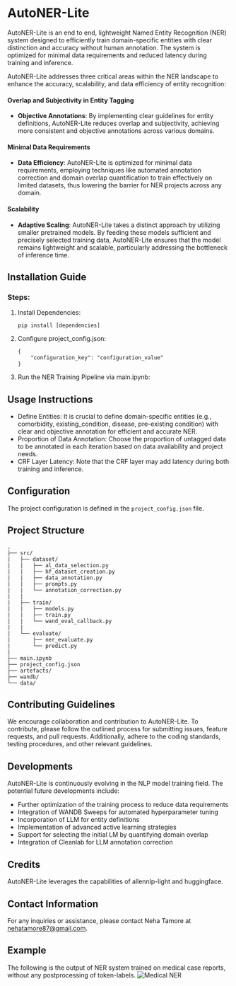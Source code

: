  # AutoNER-Lite
AutoNER-Lite is an end to end, lightweight Named Entity Recognition (NER) system designed to efficiently train domain-specific entities with clear distinction and accuracy without human annotation. The system is optimized for minimal data requirements and reduced latency during training and inference.

AutoNER-Lite addresses three critical areas within the NER landscape to enhance the accuracy, scalability, and data efficiency of entity recognition:

#### Overlap and Subjectivity in Entity Tagging
- **Objective Annotations**: By implementing clear guidelines for entity definitions, AutoNER-Lite reduces overlap and subjectivity, achieving more consistent and objective annotations across various domains.

#### Minimal Data Requirements
- **Data Efficiency**: AutoNER-Lite is optimized for minimal data requirements, employing techniques like automated annotation correction and domain overlap quantification to train effectively on limited datasets, thus lowering the barrier for NER projects across any domain.  

#### Scalability
- **Adaptive Scaling**: AutoNER-Lite takes a distinct approach by utilizing smaller pretrained models. By feeding these models sufficient and precisely selected training data, AutoNER-Lite ensures that the model remains lightweight and scalable, particularly addressing the bottleneck of inference time.

## Installation Guide

### Steps:

1. Install Dependencies:
   ```
   pip install [dependencies]
   ```

2. Configure project_config.json:
   ```
   {
       "configuration_key": "configuration_value"
   }
   ```

3. Run the NER Training Pipeline via main.ipynb:
   

## Usage Instructions

- Define Entities: It is crucial to define domain-specific entities (e.g., comorbidity, existing_condition, disease, pre-existing condition) with clear and objective annotation for efficient and accurate NER.
- Proportion of Data Annotation: Choose the proportion of untagged data to be annotated in each iteration based on data availability and project needs.
- CRF Layer Latency: Note that the CRF layer may add latency during both training and inference.

## Configuration

The project configuration is defined in the `project_config.json` file.

## Project Structure

```
.
├── src/
|   ├── dataset/
|   |   ├── al_data_selection.py
|   |   ├── hf_dataset_creation.py
|   |   ├── data_annotation.py
|   |   ├── prompts.py
|   |   └── annotation_correction.py
|   |
|   ├── train/
|   |   ├── models.py
|   |   ├── train.py
|   |   └── wand_eval_callback.py
|   |
|   └── evaluate/
|       ├── ner_evaluate.py
|       └── predict.py
|
├── main.ipynb
├── project_config.json
├── artefacts/
├── wandb/
└── data/

```

## Contributing Guidelines

We encourage collaboration and contribution to AutoNER-Lite. To contribute, please follow the outlined process for submitting issues, feature requests, and pull requests. Additionally, adhere to the coding standards, testing procedures, and other relevant guidelines.


## Developments

AutoNER-Lite is continuously evolving in the NLP model training field. The potential future developments include:

- Further optimization of the training process to reduce data requirements
- Integration of WANDB Sweeps for automated hyperparameter tuning
- Incorporation of LLM for entity definitions
- Implementation of advanced active learning strategies
- Support for selecting the initial LM by quantifying domain overlap
- Integration of Cleanlab for LLM annotation correction


## Credits

AutoNER-Lite leverages the capabilities of allennlp-light and huggingface.

## Contact Information

For any inquiries or assistance, please contact Neha Tamore at nehatamore87@gmail.com.

## Example
The following is the output of NER system trained on medical case reports, without any postprocessing of token-labels.
![Medical NER](./medical_ner.png "NER")
